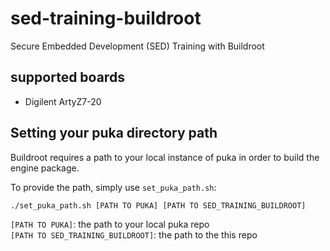 # sed-training-buildroot

Secure Embedded Development (SED) Training with Buildroot

## supported boards

- Digilent ArtyZ7-20

## Setting your puka directory path

Buildroot requires a path to your local instance of puka in order to build the engine package.

To provide the path, simply use `set_puka_path.sh`:

```
./set_puka_path.sh [PATH TO PUKA] [PATH TO SED_TRAINING_BUILDROOT]
```

`[PATH TO PUKA]`: the path to your local puka repo  
`[PATH TO SED_TRAINING_BUILDROOT]`: the path to the this repo 
